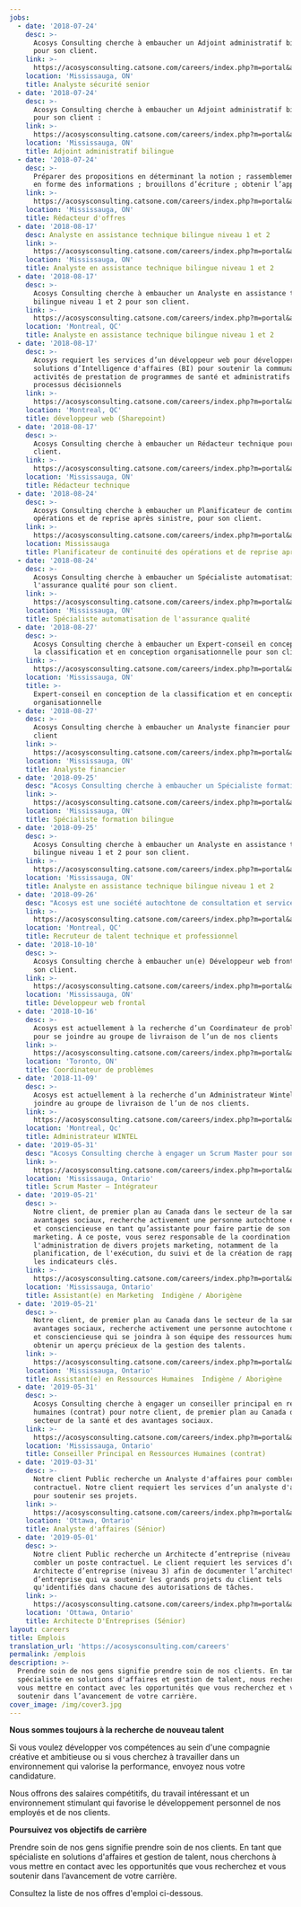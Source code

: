 ```yaml
---
jobs:
  - date: '2018-07-24'
    desc: >-
      Acosys Consulting cherche à embaucher un Adjoint administratif bilingue
      pour son client.
    link: >-
      https://acosysconsulting.catsone.com/careers/index.php?m=portal&a=details&jobOrderID=11200958
    location: 'Mississauga, ON'
    title: Analyste sécurité senior
  - date: '2018-07-24'
    desc: >-
      Acosys Consulting cherche à embaucher un Adjoint administratif bilingue
      pour son client :
    link: >-
      https://acosysconsulting.catsone.com/careers/index.php?m=portal&a=details&jobOrderID=11200955
    location: 'Mississauga, ON'
    title: Adjoint administratif bilingue
  - date: '2018-07-24'
    desc: >-
      Préparer des propositions en déterminant la notion ; rassemblement et mise
      en forme des informations ; brouillons d’écriture ; obtenir l’approbation.
    link: >-
      https://acosysconsulting.catsone.com/careers/index.php?m=portal&a=details&jobOrderID=11200823
    location: 'Mississauga, ON'
    title: Rédacteur d'offres
  - date: '2018-08-17'
    desc: Analyste en assistance technique bilingue niveau 1 et 2
    link: >-
      https://acosysconsulting.catsone.com/careers/index.php?m=portal&a=details&jobOrderID=11278160
    location: 'Mississauga, ON'
    title: Analyste en assistance technique bilingue niveau 1 et 2
  - date: '2018-08-17'
    desc: >-
      Acosys Consulting cherche à embaucher un Analyste en assistance technique
      bilingue niveau 1 et 2 pour son client.
    link: >-
      https://acosysconsulting.catsone.com/careers/index.php?m=portal&a=details&jobOrderID=11278193
    location: 'Montreal, QC'
    title: Analyste en assistance technique bilingue niveau 1 et 2
  - date: '2018-08-17'
    desc: >-
      Acosys requiert les services d’un développeur web pour développer des
      solutions d’Intelligence d'affaires (BI) pour soutenir la communauté, les
      activités de prestation de programmes de santé et administratifs  et les
      processus décisionnels
    link: >-
      https://acosysconsulting.catsone.com/careers/index.php?m=portal&a=details&jobOrderID=11278214
    location: 'Montreal, QC'
    title: développeur web (Sharepoint)
  - date: '2018-08-17'
    desc: >-
      Acosys Consulting cherche à embaucher un Rédacteur technique pour son
      client.
    link: >-
      https://acosysconsulting.catsone.com/careers/index.php?m=portal&a=details&jobOrderID=11278247
    location: 'Mississauga, ON'
    title: Rédacteur technique
  - date: '2018-08-24'
    desc: >-
      Acosys Consulting cherche à embaucher un Planificateur de continuité des
      opérations et de reprise après sinistre, pour son client.
    link: >-
      https://acosysconsulting.catsone.com/careers/index.php?m=portal&a=details&jobOrderID=11297093
    location: Mississauga
    title: Planificateur de continuité des opérations et de reprise après sinistre
  - date: '2018-08-24'
    desc: >-
      Acosys Consulting cherche à embaucher un Spécialiste automatisation de
      l'assurance qualité pour son client.
    link: >-
      https://acosysconsulting.catsone.com/careers/index.php?m=portal&a=details&jobOrderID=11297117
    location: 'Mississauga, ON'
    title: Spécialiste automatisation de l'assurance qualité
  - date: '2018-08-27'
    desc: >-
      Acosys Consulting cherche à embaucher un Expert-conseil en conception de
      la classification et en conception organisationnelle pour son client.
    link: >-
      https://acosysconsulting.catsone.com/careers/index.php?m=portal&a=details&jobOrderID=11300831
    location: 'Mississauga, ON'
    title: >-
      Expert-conseil en conception de la classification et en conception
      organisationnelle
  - date: '2018-08-27'
    desc: >-
      Acosys Consulting cherche à embaucher un Analyste financier pour son
      client
    link: >-
      https://acosysconsulting.catsone.com/careers/index.php?m=portal&a=details&jobOrderID=11300822
    location: 'Mississauga, ON'
    title: Analyste financier
  - date: '2018-09-25'
    desc: "Acosys Consulting cherche à embaucher un Spécialiste formation bilingue pour son client\r\n\n\r\n\nLe rôle principal de ce poste est de concevoir, développer et livrer un programme de formation bilingue pour les super utilisateurs qui appuient l’implémentation du projet du client. Le titulaire du poste appliquera les principes de formation des adultes et de conception pédagogique pour créer un programme de formation de formateurs qui couvre toutes les fonctions des systèmes d’arbitrage de réclamations des clients. Cette personne dynamique livrera le programme en anglais et en français aux super-utilisateurs externes et internes, en classe et en ligne, tout en assurant la qualité globale."
    link: >-
      https://acosysconsulting.catsone.com/careers/index.php?m=portal&a=details&jobOrderID=11411072
    location: 'Mississauga, ON'
    title: Spécialiste formation bilingue
  - date: '2018-09-25'
    desc: >-
      Acosys Consulting cherche à embaucher un Analyste en assistance technique
      bilingue niveau 1 et 2 pour son client.
    link: >-
      https://acosysconsulting.catsone.com/careers/index.php?m=portal&a=details&jobOrderID=11411093
    location: 'Mississauga, ON'
    title: Analyste en assistance technique bilingue niveau 1 et 2
  - date: '2018-09-26'
    desc: "Acosys est une société autochtone de consultation et services professionnels spécialisée  en technologies de l’Information, ressources humaines et développement des politiques autochtones.\r\n\n\r\n\nAcosys cherche un Recruteur de talent technique et professionnel pour travailler dans nos bureaux de Montréal. Les principales fonctions du candidat sélectionné consisteront à achever le processus complet de recrutement, tant pour nos postes professionnels que techniques."
    link: >-
      https://acosysconsulting.catsone.com/careers/index.php?m=portal&a=details&jobOrderID=11417021
    location: 'Montreal, QC'
    title: Recruteur de talent technique et professionnel
  - date: '2018-10-10'
    desc: >-
      Acosys Consulting cherche à embaucher un(e) Développeur web frontal pour
      son client.
    link: >-
      https://acosysconsulting.catsone.com/careers/index.php?m=portal&a=details&jobOrderID=11467733
    location: 'Mississauga, ON'
    title: Développeur web frontal
  - date: '2018-10-16'
    desc: >-
      Acosys est actuellement à la recherche d’un Coordinateur de problèmes 
      pour se joindre au groupe de livraison de l’un de nos clients
    link: >-
      https://acosysconsulting.catsone.com/careers/index.php?m=portal&a=details&jobOrderID=11493203
    location: 'Toronto, ON'
    title: Coordinateur de problèmes
  - date: '2018-11-09'
    desc: >-
      Acosys est actuellement à la recherche d’un Administrateur Wintel pour se
      joindre au groupe de livraison de l’un de nos clients.
    link: >-
      https://acosysconsulting.catsone.com/careers/index.php?m=portal&a=details&jobOrderID=11585000
    location: 'Montreal, Qc'
    title: Administrateur WINTEL
  - date: '2019-05-31'
    desc: "Acosys Consulting cherche à engager un Scrum Master pour son principal fournisseur de services de santé et d’avantages sociaux.\r\n\nLe Scrum Master est un praticien expérimenté dans Scrum et d’autres méthodologies Agile qui fournit des informations et des conseils concernant les pratiques de livraison. Le Scrum Master guidera l’équipe sur la façon d’utiliser les méthodes Agile et l’assistera sur l’amélioration continue et l’auto-organisation."
    link: >-
      https://acosysconsulting.catsone.com/careers/index.php?m=portal&a=details&jobOrderID=12406178
    location: 'Mississauga, Ontario'
    title: Scrum Master – Intégrateur
  - date: '2019-05-21'
    desc: >-
      Notre client, de premier plan au Canada dans le secteur de la santé et des
      avantages sociaux, recherche activement une personne autochtone énergique
      et consciencieuse en tant qu’assistante pour faire partie de son équipe de
      marketing. À ce poste, vous serez responsable de la coordination et de
      l'administration de divers projets marketing, notamment de la
      planification, de l'exécution, du suivi et de la création de rapports sur
      les indicateurs clés.
    link: >-
      https://acosysconsulting.catsone.com/careers/index.php?m=portal&a=details&jobOrderID=12406484
    location: 'Mississauga, Ontario'
    title: Assistant(e) en Marketing  Indigène / Aborigène
  - date: '2019-05-21'
    desc: >-
      Notre client, de premier plan au Canada dans le secteur de la santé et des
      avantages sociaux, recherche activement une personne autochtone dynamique
      et consciencieuse qui se joindra à son équipe des ressources humaines pour
      obtenir un aperçu précieux de la gestion des talents.
    link: >-
      https://acosysconsulting.catsone.com/careers/index.php?m=portal&a=details&jobOrderID=12406760
    location: 'Mississauga, Ontario'
    title: Assistant(e) en Ressources Humaines  Indigène / Aborigène
  - date: '2019-05-31'
    desc: >-
      Acosys Consulting cherche à engager un conseiller principal en ressources
      humaines (contrat) pour notre client, de premier plan au Canada dans le
      secteur de la santé et des avantages sociaux.
    link: >-
      https://acosysconsulting.catsone.com/careers/index.php?m=portal&a=details&jobOrderID=12407027
    location: 'Mississauga, Ontario'
    title: Conseiller Principal en Ressources Humaines (contrat)
  - date: '2019-03-31'
    desc: >-
      Notre client Public recherche un Analyste d'affaires pour combler un poste
      contractuel. Notre client requiert les services d’un analyste d'affaires
      pour soutenir ses projets.
    link: >-
      https://acosysconsulting.catsone.com/careers/index.php?m=portal&a=details&jobOrderID=12530063
    location: 'Ottawa, Ontario'
    title: Analyste d'affaires (Sénior)
  - date: '2019-05-01'
    desc: >-
      Notre client Public recherche un Architecte d’entreprise (niveau 3) pour
      combler un poste contractuel. Le client requiert les services d’un
      Architecte d’entreprise (niveau 3) afin de documenter l’architecture
      d’entreprise qui va soutenir les grands projets du client tels
      qu'identifiés dans chacune des autorisations de tâches.
    link: >-
      https://acosysconsulting.catsone.com/careers/index.php?m=portal&a=details&jobOrderID=12548071
    location: 'Ottawa, Ontario'
    title: Architecte D'Entreprises (Sénior)
layout: careers
title: Emplois
translation_url: 'https://acosysconsulting.com/careers'
permalink: /emplois
description: >-
  Prendre soin de nos gens signifie prendre soin de nos clients. En tant que
  spécialiste en solutions d'affaires et gestion de talent, nous recherchons à
  vous mettre en contact avec les opportunités que vous recherchez et vous
  soutenir dans l’avancement de votre carrière.
cover_image: /img/cover3.jpg
---
```

**Nous sommes toujours à la recherche de nouveau talent**

Si vous voulez développer vos compétences au sein d'une compagnie créative et ambitieuse ou si vous cherchez à travailler dans un environnement qui valorise la performance, envoyez nous votre candidature.

Nous offrons des salaires compétitifs, du travail intéressant et un environnement stimulant qui favorise le développement personnel de nos employés et de nos clients.

**Poursuivez vos objectifs de carrière**

Prendre soin de nos gens signifie prendre soin de nos clients. En tant que spécialiste en solutions d'affaires et gestion de talent, nous cherchons à vous mettre en contact avec les opportunités que vous recherchez et vous soutenir dans l’avancement de votre carrière.

Consultez la liste de nos offres d'emploi ci-dessous.
